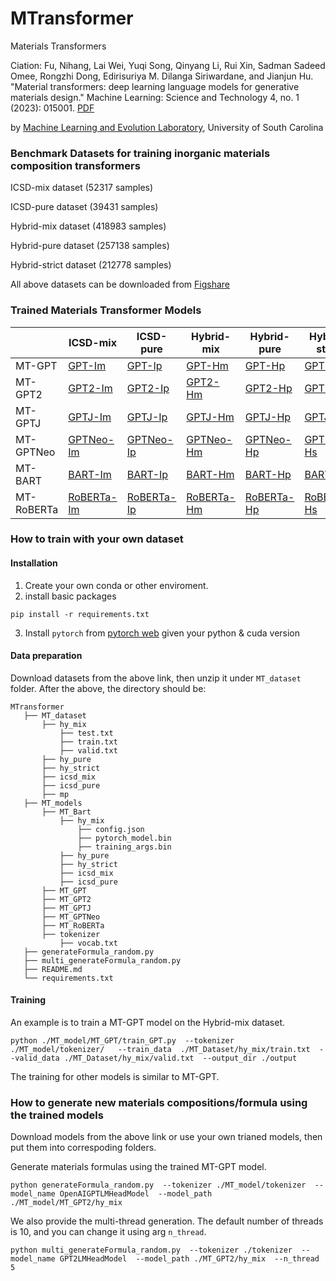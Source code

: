 # MTransformer
Materials Transformers

Ciation: Fu, Nihang, Lai Wei, Yuqi Song, Qinyang Li, Rui Xin, Sadman Sadeed Omee, Rongzhi Dong, Edirisuriya M. Dilanga Siriwardane, and Jianjun Hu. "Material transformers: deep learning language models for generative materials design." Machine Learning: Science and Technology 4, no. 1 (2023): 015001. [PDF](https://arxiv.org/pdf/2206.13578)

by <a href="http://mleg.cse.sc.edu" target="_blank">Machine Learning and Evolution Laboratory</a>, University of South Carolina


### Benchmark Datasets for training inorganic materials composition transformers

ICSD-mix dataset (52317 samples)

ICSD-pure dataset (39431 samples)

Hybrid-mix dataset (418983 samples)

Hybrid-pure dataset (257138 samples)

Hybrid-strict dataset (212778 samples)

All above datasets can be downloaded from [Figshare](https://figshare.com/articles/dataset/MT_dataset/20122796)

### Trained Materials Transformer Models

|         | ICSD-mix     | ICSD-pure | Hybrid-mix | Hybrid-pure | Hybrid-strict |
|---------|--------------|-----------|------------|-------------|---------------|
| MT-GPT     | [GPT-Im](https://figshare.com/articles/online_resource/MT_models/20123483?file=35998787) |[GPT-Ip](https://figshare.com/articles/online_resource/MT_models/20123483?file=35998787) |[GPT-Hm](https://figshare.com/articles/online_resource/MT_models/20123483?file=35998787) | [GPT-Hp](https://figshare.com/articles/online_resource/MT_models/20123483?file=35998787) | [GPT-Hs](https://figshare.com/articles/online_resource/MT_models/20123483?file=35998787)|
| MT-GPT2    | [GPT2-Im](https://figshare.com/articles/online_resource/MT_models/20123483?file=35998790) |[GPT2-Ip](https://figshare.com/articles/online_resource/MT_models/20123483?file=35998790) |[GPT2-Hm](https://figshare.com/articles/online_resource/MT_models/20123483?file=35998790) | [GPT2-Hp](https://figshare.com/articles/online_resource/MT_models/20123483?file=35998790) | [GPT2-Hs](https://figshare.com/articles/online_resource/MT_models/20123483?file=35998790)|
| MT-GPTJ    | [GPTJ-Im](https://figshare.com/articles/online_resource/MT_models/20123483?file=35998793) |[GPTJ-Ip](https://figshare.com/articles/online_resource/MT_models/20123483?file=35998793) |[GPTJ-Hm](https://figshare.com/articles/online_resource/MT_models/20123483?file=35998793) | [GPTJ-Hp](https://figshare.com/articles/online_resource/MT_models/20123483?file=35998793) | [GPTJ-Hs](https://figshare.com/articles/online_resource/MT_models/20123483?file=35998793)|
| MT-GPTNeo  | [GPTNeo-Im](https://figshare.com/articles/online_resource/MT_models/20123483?file=35998796) |[GPTNeo-Ip](https://figshare.com/articles/online_resource/MT_models/20123483?file=35998796) |[GPTNeo-Hm](https://figshare.com/articles/online_resource/MT_models/20123483?file=35998796) | [GPTNeo-Hp](https://figshare.com/articles/online_resource/MT_models/20123483?file=35998796) | [GPTNeo-Hs](https://figshare.com/articles/online_resource/MT_models/20123483?file=35998796)|
| MT-BART    | [BART-Im](https://figshare.com/articles/online_resource/MT_models/20123483?file=35998784) |[BART-Ip](https://figshare.com/articles/online_resource/MT_models/20123483?file=35998784) |[BART-Hm](https://figshare.com/articles/online_resource/MT_models/20123483?file=35998784) | [BART-Hp](https://figshare.com/articles/online_resource/MT_models/20123483?file=35998784) | [BART-Hs](https://figshare.com/articles/online_resource/MT_models/20123483?file=35998784)|
| MT-RoBERTa | [RoBERTa-Im](https://figshare.com/articles/online_resource/MT_models/20123483?file=35998799) |[RoBERTa-Ip](https://figshare.com/articles/online_resource/MT_models/20123483?file=35998799)|[RoBERTa-Hm](https://figshare.com/articles/online_resource/MT_models/20123483?file=35998799) | [RoBERTa-Hp](https://figshare.com/articles/online_resource/MT_models/20123483?file=35998799) | [RoBERTa-Hs](https://figshare.com/articles/online_resource/MT_models/20123483?file=35998799)|


### How to train with your own dataset

#### Installation
1. Create your own conda or other enviroment.
2. install basic packages
```
pip install -r requirements.txt
```
3. Install `pytorch` from [pytorch web](https://pytorch.org/get-started/previous-versions/) given your python & cuda version
#### Data preparation
Download datasets from the above link, then unzip it under `MT_dataset` folder.
After the above, the directory should be:
```
MTransformer
   ├── MT_dataset
       ├── hy_mix
           ├── test.txt
           ├── train.txt
           ├── valid.txt
       ├── hy_pure
       ├── hy_strict
       ├── icsd_mix
       ├── icsd_pure
       ├── mp
   ├── MT_models
       ├── MT_Bart
           ├── hy_mix
               ├── config.json
               ├── pytorch_model.bin
               ├── training_args.bin
           ├── hy_pure
           ├── hy_strict
           ├── icsd_mix
           ├── icsd_pure
       ├── MT_GPT
       ├── MT_GPT2
       ├── MT_GPTJ
       ├── MT_GPTNeo
       ├── MT_RoBERTa
       ├── tokenizer
           ├── vocab.txt       
   ├── generateFormula_random.py
   ├── multi_generateFormula_random.py
   ├── README.md
   └── requirements.txt
```
#### Training
An example is to train a MT-GPT model on the Hybrid-mix dataset. 
```
python ./MT_model/MT_GPT/train_GPT.py  --tokenizer ./MT_model/tokenizer/   --train_data  ./MT_Dataset/hy_mix/train.txt  --valid_data ./MT_Dataset/hy_mix/valid.txt  --output_dir ./output
```
The training for other models is similar to MT-GPT.

### How to generate new materials compositions/formula using the trained models
Download models from the above link or use your own trianed models, then put them into correspoding folders.

Generate materials formulas using the trained MT-GPT model.
```
python generateFormula_random.py  --tokenizer ./MT_model/tokenizer  --model_name OpenAIGPTLMHeadModel  --model_path ./MT_model/MT_GPT2/hy_mix
```

We also provide the multi-thread generation. The default number of threads is 10, and you can change it using arg `n_thread`.
```
python multi_generateFormula_random.py  --tokenizer ./tokenizer  --model_name GPT2LMHeadModel  --model_path ./MT_GPT2/hy_mix  --n_thread 5
```

